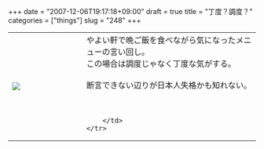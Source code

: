 +++
date = "2007-12-06T19:17:18+09:00"
draft = true
title = "丁度？調度？"
categories = ["things"]
slug = "248"
+++

<table width="100%">
	<tr>
		<td width="30%" valign="middle">
			<img src="https://keruru.net/images/4757cc2e67f96-071206-191250.jpg" border="0" />
		</td>
		<td width="70%" valign="middle">
			やよい軒で晩ご飯を食べながら気になったメニューの言い回し。<br />
この場合は調度じゃなく丁度な気がする。<br />
<br />
断言できない辺りが日本人失格かも知れない。<br />
<br />
<br />

		</td>
	</tr>
</table>
